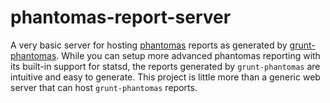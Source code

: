 # phantomas-report-server

A very basic server for hosting [phantomas](https://github.com/macbre/phantomas) reports as generated by [grunt-phantomas](https://github.com/stefanjudis/grunt-phantomas). While you can setup more advanced phantomas reporting with its built-in support for statsd, the reports generated by `grunt-phantomas` are intuitive and easy to generate. This project is little more than a generic web server that can host `grunt-phantomas` reports.

